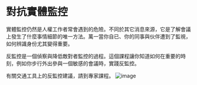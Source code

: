 [Title]: # (對抗實體監控)
[Order]: # (16)

# 對抗實體監控

實體監控仍然是人權工作者常會遇到的危險。不同於其它消息來源，它是了解會議上發生了什麼事情細節的唯一方法。萬一當你自已、你的同事與伙伴遭到了監視，如何辨識身份尤其變得重要。

反監控是一個偵察與降低敵對者監控的過程。這個課程讓你知道如何在重要的時刻，例如你步行外出參與一個敏感的會議時，實踐反監控。

有關交通工具上的反監控建議，請到專家課程。
![image](surveillance4.png)